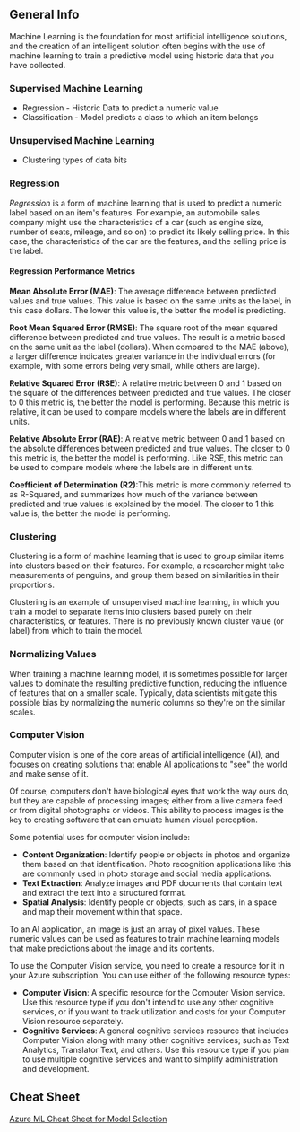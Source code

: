 ## General Info

Machine Learning is the foundation for most artificial intelligence solutions, and the creation of an intelligent solution often begins with the use of machine learning to train a predictive model using historic data that you have collected.

### Supervised Machine Learning

- Regression - Historic Data to predict a numeric value
- Classification - Model predicts a class to which an item belongs

### Unsupervised Machine Learning

- Clustering types of data bits

### Regression

*Regression* is a form of machine learning that is used to predict a numeric label based on an item's features. For example, an automobile sales company might use the characteristics of a car (such as engine size, number of seats, mileage, and so on) to predict its likely selling price. In this case, the characteristics of the car are the features, and the selling price is the label.

#### Regression Performance Metrics

**Mean Absolute Error (MAE)**: The average difference between predicted values and true values. This value is based on the same units as the label, in this case dollars. The lower this value is, the better the model is predicting.

**Root Mean Squared Error (RMSE)**: The square root of the mean squared difference between predicted and true values. The result is a metric based on the same unit as the label (dollars). When compared to the MAE (above), a larger difference indicates greater variance in the individual errors (for example, with some errors being very small, while others are large).

**Relative Squared Error (RSE)**: A relative metric between 0 and 1 based on the square of the differences between predicted and true values. The closer to 0 this metric is, the better the model is performing. Because this metric is relative, it can be used to compare models where the labels are in different units.

**Relative Absolute Error (RAE)**: A relative metric between 0 and 1 based on the absolute differences between predicted and true values. The closer to 0 this metric is, the better the model is performing. Like RSE, this metric can be used to compare models where the labels are in different units.

**Coefficient of Determination (R2)**:This metric is more commonly referred to as R-Squared, and summarizes how much of the variance between predicted and true values is explained by the model. The closer to 1 this value is, the better the model is performing.

### Clustering

Clustering is a form of machine learning that is used to group similar items into clusters based on their features. For example, a researcher might take measurements of penguins, and group them based on similarities in their proportions.

Clustering is an example of unsupervised machine learning, in which you train a model to separate items into clusters based purely on their characteristics, or features. There is no previously known cluster value (or label) from which to train the model.

### Normalizing Values

When training a machine learning model, it is sometimes possible for larger values to dominate the resulting predictive function, reducing the influence of features that on a smaller scale. Typically, data scientists mitigate this possible bias by normalizing the numeric columns so they're on the similar scales.

### Computer Vision

Computer vision is one of the core areas of artificial intelligence (AI), and focuses on creating solutions that enable AI applications to "see" the world and make sense of it.

Of course, computers don't have biological eyes that work the way ours do, but they are capable of processing images; either from a live camera feed or from digital photographs or videos. This ability to process images is the key to creating software that can emulate human visual perception.

Some potential uses for computer vision include:

- **Content Organization**: Identify people or objects in photos and organize them based on that identification. Photo recognition applications like this are commonly used in photo storage and social media applications.
- **Text Extraction**: Analyze images and PDF documents that contain text and extract the text into a structured format.
- **Spatial Analysis**: Identify people or objects, such as cars, in a space and map their movement within that space.

To an AI application, an image is just an array of pixel values. These numeric values can be used as features to train machine learning models that make predictions about the image and its contents.

To use the Computer Vision service, you need to create a resource for it in your Azure subscription. You can use either of the following resource types:

- **Computer Vision**: A specific resource for the Computer Vision service. Use this resource type if you don't intend to use any other cognitive services, or if you want to track utilization and costs for your Computer Vision resource separately.
- **Cognitive Services**: A general cognitive services resource that includes Computer Vision along with many other cognitive services; such as Text Analytics, Translator Text, and others. Use this resource type if you plan to use multiple cognitive services and want to simplify administration and development.

## Cheat Sheet

[Azure ML Cheat Sheet for Model Selection](https://docs.microsoft.com/en-us/azure/machine-learning/algorithm-cheat-sheet)
